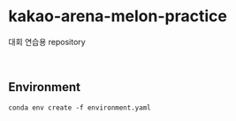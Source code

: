 # kakao-arena-melon-practice
대회 연습용 repository

<br>

## Environment
```shell script
conda env create -f environment.yaml
```